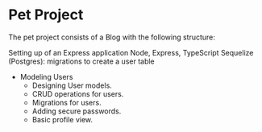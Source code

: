 # Pet Project

The pet project consists of a Blog with the following structure:

Setting up of an Express application
Node, Express, TypeScript
Sequelize (Postgres): migrations to create a user table

- Modeling Users
  - Designing User models.
  - CRUD operations for users.
  - Migrations for users.
  - Adding secure passwords.
  - Basic profile view.
